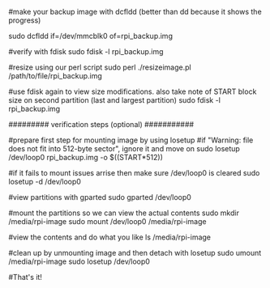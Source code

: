 #make your backup image with dcfldd (better than dd because it shows the progress)

sudo dcfldd if=/dev/mmcblk0 of=rpi_backup.img

#verify with fdisk
sudo fdisk -l rpi_backup.img

#resize using our perl script
sudo perl ./resizeimage.pl /path/to/file/rpi_backup.img

#use fdisk again to view size modifications. also take note of START block size on second partition (last and largest partition)
sudo fdisk -l rpi_backup.img

######### verification steps (optional) ###########

#prepare first step for mounting image by using losetup
#if "Warning: file does not fit into 512-byte sector", ignore it and move on
sudo losetup /dev/loop0 rpi_backup.img -o $((START*512))

#if it fails to mount issues arrise then make sure /dev/loop0 is cleared
sudo losetup -d /dev/loop0

#view partitions with gparted 
sudo gparted /dev/loop0

#mount the partitions so we can view the actual contents
sudo mkdir /media/rpi-image
sudo mount /dev/loop0 /media/rpi-image

#view the contents and do what you like
ls /media/rpi-image

#clean up by unmounting image and then detach with losetup
sudo umount /media/rpi-image
sudo losetup /dev/loop0

#That's it!

